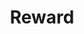 ---
title: "Reward"

categories: ['']

tags: ['Reward']

arabic: ['مكافأة']

publishers: ['معجم مصطلحات التعلم الآلي والتعلم العميق وعلم البيانات']

types: "word"

slug: ""
---